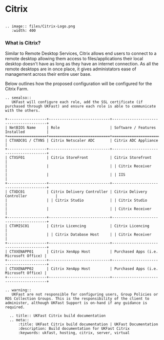 # Citrix
```eval_rst

.. image:: files/Citrix-Logo.png
   :width: 400
```
### What is Citrix?
Similar to Remote Desktop Services, Citrix allows end users to connect to a remote desktop allowing them access to files/applications their local desktop doesn't have as long as they have an internet connection. As all the remote desktops are in once place, it gives administators ease of management across their entire user base. 

Below outlines how the proposed configuration will be configured for the Citrix Farm.

```eval_rst
.. seealso::
   UKFast will configure each role, add the SSL certificate (if purchased through UKFast) and ensure each role is able to communicate with the others.
```

```eval_rst
+------------------+----------------------------+----------------------------------------+
| NetBIOS Name     | Role                       | Software / Features Installed          |
+==================+============================+========================================+
| CTXADC01 / CTXNS | Citrix Netscaler ADC       | Citrix ADC Appliance                   |
+------------------+----------------------------+----------------------------------------+
| CTXSF01          | Citrix StoreFront          | Citrix Storefront                      |
|                  |                            | | Citrix Receiver                      |
|                  |                            | | IIS                                  |
+------------------+----------------------------+----------------------------------------+
| CTXDC01          | Citrix Delivery Controller | Citrix Delivery Controller             |
|                  | | Citrix Studio            | | Citrix Studio                        |
|                  |                            | | Citrix Receiver                      |
+------------------+----------------------------+----------------------------------------+
| CTXMISC01        | Citrix Licencing           | Citrix Licencing                       |
|                  | | Citrix Database Host     | | Citrix Receiver                      |
+------------------+----------------------------+----------------------------------------+
| CTXXENAPP01      | Citrix XenApp Host         | Purchased Apps (i.e. Microsoft Office) |
+------------------+----------------------------+----------------------------------------+
| CTXXENAPP02      | Citrix XenApp Host         | Purchased Apps (i.e. Microsoft Office) |
+------------------+----------------------------+----------------------------------------+
```

```eval_rst
.. warning::
   UKFast are not responsible for configuring users, Group Policies or RDS Collection Groups. This is the responsibility of the client to administer, although UKFast Support is on-hand if any guidance is required.
```

```eval_rst
  .. title:: UKFast Citrix build documentation
  .. meta::
      :title: UKFast Citrix build documentation | UKFast Documentation
      :description: Build documentation for UKFast Citrix
      :keywords: ukfast, hosting, citrix, server, virtual
```

